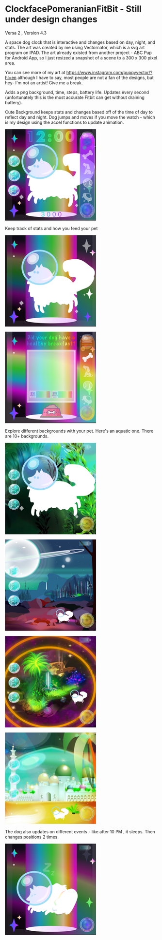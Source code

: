 # ClockfacePomeranianFitBit - Still under design changes
Versa 2 , Version 4.3

A space dog clock that is interactive and changes based on day, night, and stats. 
The art was created by me using Vectornator, which is a svg art program on IPAD. 
The art already existed from another project - ABC Pup for Android App, so I just 
resized a snapshot of a scene to a 300 x 300 pixel area. 

You can see more of my art at https://www.instagram.com/puppyvector/?hl=en although I have to say, 
most people are not a fan of the designs, but hey- I'm not an artist! Give me a break. 


Adds a png background, time, steps, battery life. 
Updates every second (unfortunately this is the most accurate Fitbit can get without draining battery).

Cute Background keeps stats and changes based off of the time of day to reflect day and night. 
Dog jumps and moves if you move the watch - which is my design using the accel functions to update animation. 

![alt text](https://github.com/SarahBass/ClockfacePomeranianFitBit/blob/main/%20Icon%20design%209.png)

Keep track of stats and how you feed your pet

![alt text](https://github.com/SarahBass/ClockfacePomeranianFitBit/blob/main/animatedpngfitbitdog.png)

![alt text](https://github.com/SarahBass/ClockfacePomeranianFitBit/blob/main/%20Icon%20design%2017.png)

Explore different backgrounds with your pet. Here's an aquatic one. There are 10+ backgrounds. 

![alt text](https://github.com/SarahBass/ClockfacePomeranianFitBit/blob/main/%20Icon%20design%2030.png)

![alt text](https://github.com/SarahBass/ClockfacePomeranianFitBit/blob/main/%20Icon%20design%2032.png)

![alt text](https://github.com/SarahBass/ClockfacePomeranianFitBit/blob/main/%20Icon%20design%2033.png)

![alt text](https://github.com/SarahBass/ClockfacePomeranianFitBit/blob/main/%20Icon%20design%2021.png)

The dog also updates on different events -  like after 10 PM , it sleeps. Then changes positions 2 times. 

![alt text](https://github.com/SarahBass/ClockfacePomeranianFitBit/blob/main/sleep2dog.png)
